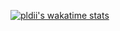 [![pldii's wakatime stats](https://github-readme-stats.vercel.app/api/wakatime?username=pldii)](https://github.com/pldii/github-readme-stats)
